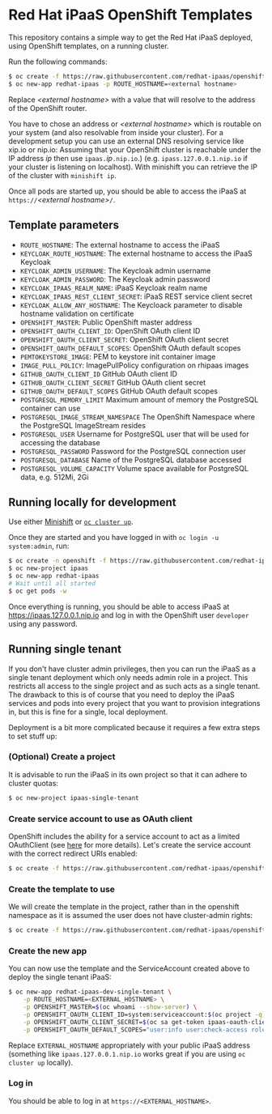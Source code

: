 # Red Hat iPaaS OpenShift Templates

This repository contains a simple way to get the Red Hat iPaaS deployed, using OpenShift templates,
on a running cluster.

Run the following commands:

```bash
$ oc create -f https://raw.githubusercontent.com/redhat-ipaas/openshift-templates/master/redhat-ipaas.yml
$ oc new-app redhat-ipaas -p ROUTE_HOSTNAME=<external hostname>
```

Replace _&lt;external hostname&gt;_ with a value that will resolve to the address of the OpenShift router.

You have to chose an address or _&lt;external hostname&gt;_ which is routable on your system (and also resolvable from inside your cluster). For a development setup you can use an external DNS resolving service like xip.io or nip.io:
Assuming that your OpenShift cluster is reachable under the IP address _ip_ then use `ipaas.`_ip_`.nip.io`.) (e.g. `ipass.127.0.0.1.nip.io` if your cluster is listening on localhost). With minishift you can retrieve the IP of the cluster with `minishift ip`.

Once all pods are started up, you should be able to access the iPaaS at `https://`_&lt;external hostname&gt;_`/`.

## Template parameters

* `ROUTE_HOSTNAME`: The external hostname to access the iPaaS
* `KEYCLOAK_ROUTE_HOSTNAME`: The external hostname to access the iPaaS Keycloak
* `KEYCLOAK_ADMIN_USERNAME`: The Keycloak admin username
* `KEYCLOAK_ADMIN_PASSWORD`: The Keycloak admin password
* `KEYCLOAK_IPAAS_REALM_NAME`: iPaaS Keycloak realm name
* `KEYCLOAK_IPAAS_REST_CLIENT_SECRET`: iPaaS REST service client secret
* `KEYCLOAK_ALLOW_ANY_HOSTNAME`: The Keycloack parameter to disable hostname validation on certificate
* `OPENSHIFT_MASTER`: Public OpenShift master address
* `OPENSHIFT_OAUTH_CLIENT_ID`: OpenShift OAuth client ID
* `OPENSHIFT_OAUTH_CLIENT_SECRET`: OpenShift OAuth client secret
* `OPENSHIFT_OAUTH_DEFAULT_SCOPES`: OpenShift OAuth default scopes
* `PEMTOKEYSTORE_IMAGE`: PEM to keystore init container image
* `IMAGE_PULL_POLICY`: ImagePullPolicy configuration on rhipaas images
* `GITHUB_OAUTH_CLIENT_ID` GitHub OAuth client ID
* `GITHUB_OAUTH_CLIENT_SECRET` GitHub OAuth client secret
* `GITHUB_OAUTH_DEFAULT_SCOPES` GitHub OAuth default scopes
* `POSTGRESQL_MEMORY_LIMIT` Maximum amount of memory the PostgreSQL container can use
* `POSTGRESQL_IMAGE_STREAM_NAMESPACE` The OpenShift Namespace where the PostgreSQL ImageStream resides
* `POSTGRESQL_USER` Username for PostgreSQL user that will be used for accessing the database
* `POSTGRESQL_PASSWORD` Password for the PostgreSQL connection user
* `POSTGRESQL_DATABASE` Name of the PostgreSQL database accessed
* `POSTGRESQL_VOLUME_CAPACITY` Volume space available for PostgreSQL data, e.g. 512Mi, 2Gi

## Running locally for development

Use either [Minishift](https://github.com/minishift/minishift) or [`oc cluster up`](https://github.com/openshift/origin/blob/master/docs/cluster_up_down.md).

Once they are started and you have logged in with `oc login -u system:admin`, run:

```bash
$ oc create -n openshift -f https://raw.githubusercontent.com/redhat-ipaas/openshift-templates/master/redhat-ipaas.yml
$ oc new-project ipaas
$ oc new-app redhat-ipaas
# Wait until all started
$ oc get pods -w
```

Once everything is running, you should be able to access iPaaS at https://ipaas.127.0.0.1.nip.io and
log in with the OpenShift user `developer` using any password.

## Running single tenant

If you don't have cluster admin privileges, then you can run the iPaaS as a single tenant deployment
which only needs admin role in a project. This restricts all access to the single project and as such
acts as a single tenant. The drawback to this is of course that you need to deploy the iPaaS services
and pods into every project that you want to provision integrations in, but this is fine for a single,
local deployment.

Deployment is a bit more complicated because it requires a few extra steps to set stuff up:

### (Optional) Create a project

It is advisable to run the iPaaS in its own project so that it can adhere to cluster quotas:

```bash
$ oc new-project ipaas-single-tenant
```

### Create service account to use as OAuth client

OpenShift includes the ability for a service account to act as a limited OAuthClient (see
[here](https://docs.openshift.org/latest/architecture/additional_concepts/authentication.html#service-accounts-as-oauth-clients)
for more details). Let's create the service account with the correct redirect URIs enabled:

```bash
$ oc create -f https://raw.githubusercontent.com/redhat-ipaas/openshift-templates/master/serviceaccount-as-oauthclient-single-tenant.yml
```

### Create the template to use

We will create the template in the project, rather than in the openshift namespace as it is assumed
the user does not have cluster-admin rights:

```bash
$ oc create -f https://raw.githubusercontent.com/redhat-ipaas/openshift-templates/master/redhat-ipaas-dev-single-tenant.yml
```

### Create the new app

You can now use the template and the ServiceAccount created above to deploy the single tenant iPaaS:

```bash
$ oc new-app redhat-ipaas-dev-single-tenant \
    -p ROUTE_HOSTNAME=<EXTERNAL_HOSTNAME> \
    -p OPENSHIFT_MASTER=$(oc whoami --show-server) \
    -p OPENSHIFT_OAUTH_CLIENT_ID=system:serviceaccount:$(oc project -q):ipaas-oauth-client \
    -p OPENSHIFT_OAUTH_CLIENT_SECRET=$(oc sa get-token ipaas-oauth-client) \
    -p OPENSHIFT_OAUTH_DEFAULT_SCOPES="user:info user:check-access role:edit:$(oc project -q):\!"
```

Replace `EXTERNAL_HOSTNAME` appropriately with your public iPaaS address (something like `ipaas.127.0.0.1.nip.io` works great if you are using `oc cluster up` locally).

### Log in

You should be able to log in at `https://<EXTERNAL_HOSTNAME>`.
